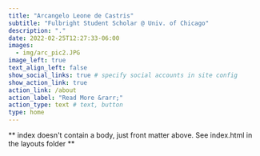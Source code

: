 ```yaml
---
title: "Arcangelo Leone de Castris"
subtitle: "Fulbright Student Scholar @ Univ. of Chicago"
description: "."
date: 2022-02-25T12:27:33-06:00
images:
  - img/arc_pic2.JPG
image_left: true
text_align_left: false
show_social_links: true # specify social accounts in site config
show_action_link: true
action_link: /about
action_label: "Read More &rarr;"
action_type: text # text, button
type: home
---
```


** index doesn't contain a body, just front matter above.
See index.html in the layouts folder **
